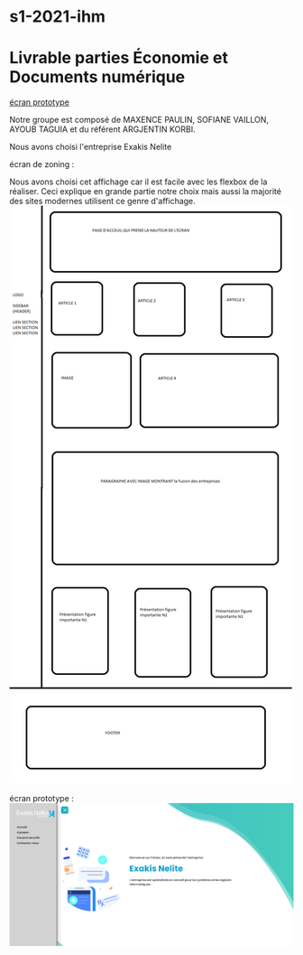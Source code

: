 # s1-2021-ihm
# Livrable parties Économie et Documents numérique
[écran prototype](doc/groupe_KORBI_TAGUIA_VAILLON_PAULIN.pdf)

Notre groupe est composé de MAXENCE PAULIN, SOFIANE VAILLON, AYOUB TAGUIA et du référent ARGJENTIN KORBI. 

Nous avons choisi l'entreprise Exakis Nelite


écran de zoning : 

Nous avons choisi cet affichage car il est facile avec les flexbox de la réaliser. 
Ceci explique en grande partie notre choix mais aussi la majorité des sites modernes utilisent ce genre d'affichage.
![écran de zoning](doc/ecran_zoning.png)

écran prototype : 
![écran prototype](doc/ecran_prototype.png)
